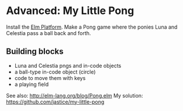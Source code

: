 # Advanced: My Little Pong

Install the [Elm Platform](http://elm-lang.org/Install.elm). Make a Pong game where the ponies Luna and Celestia pass a ball back and forth.

## Building blocks

* Luna and Celestia pngs and in-code objects
* a ball-type in-code object (circle)
* code to move them with keys
* a playing field


See also: http://elm-lang.org/blog/Pong.elm
My solution: https://github.com/jastice/my-little-pong


